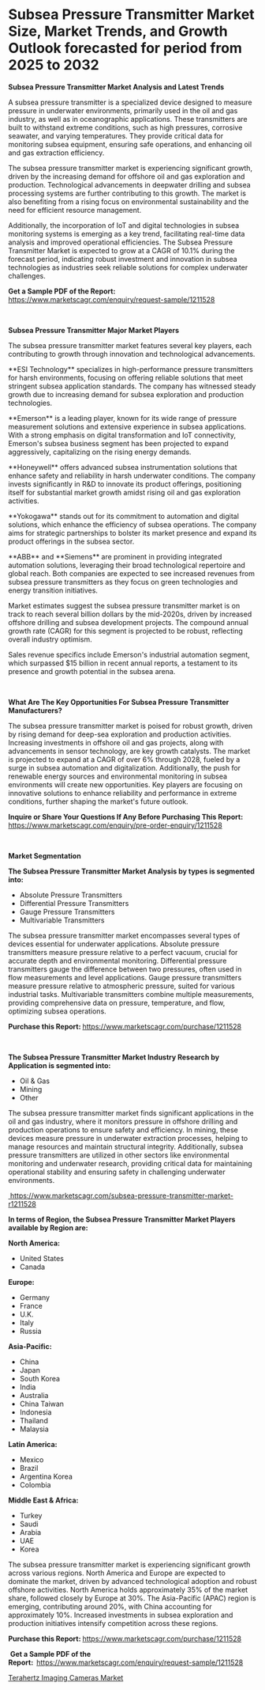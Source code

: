 <p><h1>Subsea Pressure Transmitter Market Size, Market Trends, and Growth Outlook forecasted for period from 2025 to 2032</h1></p><p><strong>Subsea Pressure Transmitter Market Analysis and Latest Trends</strong></p>
<p><p>A subsea pressure transmitter is a specialized device designed to measure pressure in underwater environments, primarily used in the oil and gas industry, as well as in oceanographic applications. These transmitters are built to withstand extreme conditions, such as high pressures, corrosive seawater, and varying temperatures. They provide critical data for monitoring subsea equipment, ensuring safe operations, and enhancing oil and gas extraction efficiency.</p><p>The subsea pressure transmitter market is experiencing significant growth, driven by the increasing demand for offshore oil and gas exploration and production. Technological advancements in deepwater drilling and subsea processing systems are further contributing to this growth. The market is also benefiting from a rising focus on environmental sustainability and the need for efficient resource management.</p><p>Additionally, the incorporation of IoT and digital technologies in subsea monitoring systems is emerging as a key trend, facilitating real-time data analysis and improved operational efficiencies. The Subsea Pressure Transmitter Market is expected to grow at a CAGR of 10.1% during the forecast period, indicating robust investment and innovation in subsea technologies as industries seek reliable solutions for complex underwater challenges.</p></p>
<p><strong>Get a Sample PDF of the Report:&nbsp;</strong> <a href="https://www.marketscagr.com/enquiry/request-sample/1211528?utm_campaign=1166&utm_medium=2&utm_source=Github&utm_content=ia&utm_term=24032025&utm_id=subsea-pressure-transmitter">https://www.marketscagr.com/enquiry/request-sample/1211528</a></p>
<p>&nbsp;</p>
<p><strong>Subsea Pressure Transmitter Major Market Players</strong></p>
<p><p>The subsea pressure transmitter market features several key players, each contributing to growth through innovation and technological advancements. </p><p>**ESI Technology** specializes in high-performance pressure transmitters for harsh environments, focusing on offering reliable solutions that meet stringent subsea application standards. The company has witnessed steady growth due to increasing demand for subsea exploration and production technologies.</p><p>**Emerson** is a leading player, known for its wide range of pressure measurement solutions and extensive experience in subsea applications. With a strong emphasis on digital transformation and IoT connectivity, Emerson's subsea business segment has been projected to expand aggressively, capitalizing on the rising energy demands.</p><p>**Honeywell** offers advanced subsea instrumentation solutions that enhance safety and reliability in harsh underwater conditions. The company invests significantly in R&D to innovate its product offerings, positioning itself for substantial market growth amidst rising oil and gas exploration activities.</p><p>**Yokogawa** stands out for its commitment to automation and digital solutions, which enhance the efficiency of subsea operations. The company aims for strategic partnerships to bolster its market presence and expand its product offerings in the subsea sector.</p><p>**ABB** and **Siemens** are prominent in providing integrated automation solutions, leveraging their broad technological repertoire and global reach. Both companies are expected to see increased revenues from subsea pressure transmitters as they focus on green technologies and energy transition initiatives.</p><p>Market estimates suggest the subsea pressure transmitter market is on track to reach several billion dollars by the mid-2020s, driven by increased offshore drilling and subsea development projects. The compound annual growth rate (CAGR) for this segment is projected to be robust, reflecting overall industry optimism. </p><p>Sales revenue specifics include Emerson's industrial automation segment, which surpassed $15 billion in recent annual reports, a testament to its presence and growth potential in the subsea arena.</p></p>
<p>&nbsp;</p>
<p><strong>What Are The Key Opportunities For Subsea Pressure Transmitter Manufacturers?</strong></p>
<p><p>The subsea pressure transmitter market is poised for robust growth, driven by rising demand for deep-sea exploration and production activities. Increasing investments in offshore oil and gas projects, along with advancements in sensor technology, are key growth catalysts. The market is projected to expand at a CAGR of over 6% through 2028, fueled by a surge in subsea automation and digitalization. Additionally, the push for renewable energy sources and environmental monitoring in subsea environments will create new opportunities. Key players are focusing on innovative solutions to enhance reliability and performance in extreme conditions, further shaping the market's future outlook.</p></p>
<p><strong>Inquire or Share Your Questions If Any Before Purchasing This Report:</strong> <a href="https://www.marketscagr.com/enquiry/pre-order-enquiry/1211528?utm_campaign=1166&utm_medium=2&utm_source=Github&utm_content=ia&utm_term=24032025&utm_id=subsea-pressure-transmitter">https://www.marketscagr.com/enquiry/pre-order-enquiry/1211528</a></p>
<p>&nbsp;</p>
<p><strong>Market Segmentation</strong></p>
<p><strong>The Subsea Pressure Transmitter Market Analysis by types is segmented into:</strong></p>
<p><ul><li>Absolute Pressure Transmitters</li><li>Differential Pressure Transmitters</li><li>Gauge Pressure Transmitters</li><li>Multivariable Transmitters</li></ul></p>
<p><p>The subsea pressure transmitter market encompasses several types of devices essential for underwater applications. Absolute pressure transmitters measure pressure relative to a perfect vacuum, crucial for accurate depth and environmental monitoring. Differential pressure transmitters gauge the difference between two pressures, often used in flow measurements and level applications. Gauge pressure transmitters measure pressure relative to atmospheric pressure, suited for various industrial tasks. Multivariable transmitters combine multiple measurements, providing comprehensive data on pressure, temperature, and flow, optimizing subsea operations.</p></p>
<p><strong>Purchase this Report:&nbsp;</strong><a href="https://www.marketscagr.com/purchase/1211528?utm_campaign=1166&utm_medium=2&utm_source=Github&utm_content=ia&utm_term=24032025&utm_id=subsea-pressure-transmitter">https://www.marketscagr.com/purchase/1211528</a></p>
<p>&nbsp;</p>
<p><strong>The Subsea Pressure Transmitter Market Industry Research by Application is segmented into:</strong></p>
<p><ul><li>Oil & Gas</li><li>Mining</li><li>Other</li></ul></p>
<p><p>The subsea pressure transmitter market finds significant applications in the oil and gas industry, where it monitors pressure in offshore drilling and production operations to ensure safety and efficiency. In mining, these devices measure pressure in underwater extraction processes, helping to manage resources and maintain structural integrity. Additionally, subsea pressure transmitters are utilized in other sectors like environmental monitoring and underwater research, providing critical data for maintaining operational stability and ensuring safety in challenging underwater environments.</p></p>
<p><a href="https://www.marketscagr.com/subsea-pressure-transmitter-market-r1211528?utm_campaign=1166&utm_medium=2&utm_source=Github&utm_content=ia&utm_term=24032025&utm_id=subsea-pressure-transmitter">&nbsp;https://www.marketscagr.com/subsea-pressure-transmitter-market-r1211528</a></p>
<p><strong>In terms of Region, the Subsea Pressure Transmitter Market Players available by Region are:</strong></p>
<p>
    <p> <strong> North America: </strong>
        <ul>
            <li>United States</li>
            <li>Canada</li>
        </ul>
        </p> 
    <p> <strong> Europe: </strong>
        <ul>
            <li>Germany</li>
            <li>France</li>
            <li>U.K.</li>
            <li>Italy</li>
            <li>Russia</li>
        </ul>
        </p> 
    <p> <strong> Asia-Pacific: </strong>
        <ul>
            <li>China</li>
            <li>Japan</li>
            <li>South Korea</li>
            <li>India</li>
            <li>Australia</li>
            <li>China Taiwan</li>
            <li>Indonesia</li>
            <li>Thailand</li>
            <li>Malaysia</li>
        </ul>
        </p> 
    <p> <strong> Latin America: </strong>
        <ul>
            <li>Mexico</li>
            <li>Brazil</li>
            <li>Argentina Korea</li>
            <li>Colombia</li>
        </ul>
        </p> 
    <p> <strong> Middle East & Africa: </strong>
        <ul>
            <li>Turkey</li>
            <li>Saudi</li>
            <li>Arabia</li>
            <li>UAE</li>
            <li>Korea</li>
        </ul>
    </p>
    </p>
<p><p>The subsea pressure transmitter market is experiencing significant growth across various regions. North America and Europe are expected to dominate the market, driven by advanced technological adoption and robust offshore activities. North America holds approximately 35% of the market share, followed closely by Europe at 30%. The Asia-Pacific (APAC) region is emerging, contributing around 20%, with China accounting for approximately 10%. Increased investments in subsea exploration and production initiatives intensify competition across these regions.</p></p>
<p><strong>Purchase this Report: </strong><a href="https://www.marketscagr.com/purchase/1211528?utm_campaign=1166&utm_medium=2&utm_source=Github&utm_content=ia&utm_term=24032025&utm_id=subsea-pressure-transmitter">https://www.marketscagr.com/purchase/1211528</a></p>
<p>&nbsp;<strong>Get a Sample PDF of the Report:&nbsp;&nbsp;</strong><a href="https://www.marketscagr.com/enquiry/request-sample/1211528?utm_campaign=1166&utm_medium=2&utm_source=Github&utm_content=ia&utm_term=24032025&utm_id=subsea-pressure-transmitter">https://www.marketscagr.com/enquiry/request-sample/1211528</a></p>
<p><strong></strong></p>
<p><p><a href="https://github.com/stohllaackdw/Market-Research-Report-List-1/blob/main/terahertz-imaging-cameras-market.md?utm_campaign=1166&utm_medium=2&utm_source=Github&utm_content=ia&utm_term=24032025&utm_id=subsea-pressure-transmitter">Terahertz Imaging Cameras Market</a></p></p>